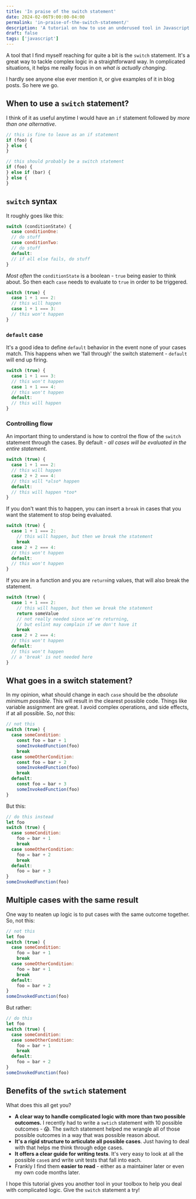 ```yaml
---
title: 'In praise of the switch statement'
date: 2024-02-06T9:00:00-04:00
permalink: 'in-praise-of-the-switch-statement/'
description: 'A tutorial on how to use an underused tool in Javascript - the switch statement.'
draft: false
tags: ['javascript']
---
```


A tool that I find myself reaching for quite a bit is the `switch` statement. It's a great way to tackle complex logic in a straightforward way. In complicated situations, it helps me really focus in on _what is actually changing_.

I hardly see anyone else ever mention it, or give examples of it in blog posts. So here we go.

## When to use a `switch` statement?

I think of it as useful anytime I would have an `if` statement followed by _more than one alternative_.

```javascript
// this is fine to leave as an if statement
if (foo) {
} else {
}

// this should probably be a switch statement
if (foo) {
} else if (bar) {
} else {
}
```

## `switch` syntax

It roughly goes like this:

```javascript
switch (conditionState) {
  case conditionOne:
  // do stuff
  case conditionTwo:
  // do stuff
  default:
  // if all else fails, do stuff
}
```

_Most often_ the `conditionState` is a boolean - `true` being easier to think about. So then each `case` needs to evaluate to `true` in order to be triggered.

```javascript
switch (true) {
  case 1 + 1 === 2:
  // this will happen
  case 1 + 1 === 3:
  // this won't happen
}
```

### `default` case

It's a good idea to define `default` behavior in the event none of your cases match. This happens when we 'fall through' the switch statement - `default` will end up firing.

```javascript
switch (true) {
  case 1 + 1 === 3:
  // this won't happen
  case 1 + 1 === 4:
  // this won't happen
  default:
  // this will happen
}
```

### Controlling flow

An important thing to understand is how to control the flow of the `switch` statement through the cases. By default - _all cases will be evaluated in the entire statement_.

```javascript
switch (true) {
  case 1 + 1 === 2:
  // this will happen
  case 2 + 2 === 4:
  // this will *also* happen
  default:
  // this will happen *too*
}
```

If you don't want this to happen, you can insert a `break` in cases that you want the statement to stop being evaluated.

```javascript
switch (true) {
  case 1 + 1 === 2:
    // this will happen, but then we break the statement
    break
  case 2 + 2 === 4:
  // this won't happen
  default:
  // this won't happen
}
```

If you are in a function and you are `return`ing values, that will also break the statement.

```javascript
switch (true) {
  case 1 + 1 === 2:
    // this will happen, but then we break the statement
    return someValue
    // not really needed since we're returning,
    // but eslint may complain if we don't have it
    break
  case 2 + 2 === 4:
  // this won't happen
  default:
  // this won't happen
  // a 'break' is not needed here
}
```

## What goes in a switch statement?

In my opinion, what should change in each `case` should be the _absolute minimum possible_. This will result in the clearest possible code. Things like variable assignment are great. I avoid complex operations, and side effects, if at all possible. So, _not_ this:

```javascript
// not this
switch (true) {
  case someCondition:
    const foo = bar + 1
    someInvokedFunction(foo)
    break
  case someOtherCondition:
    const foo = bar + 2
    someInvokedFunction(foo)
    break
  default:
    const foo = bar + 3
    someInvokedFunction(foo)
}
```

But this:

```javascript
// do this instead
let foo
switch (true) {
  case someCondition:
    foo = bar + 1
    break
  case someOtherCondition:
    foo = bar + 2
    break
  default:
    foo = bar + 3
}
someInvokedFunction(foo)
```

## Multiple cases with the same result

One way to neaten up logic is to put cases with the same outcome together. So, not this:

```javascript
// not this
let foo
switch (true) {
  case someCondition:
    foo = bar + 1
    break
  case someOtherCondition:
    foo = bar + 1
    break
  default:
    foo = bar + 2
}
someInvokedFunction(foo)
```

But rather:

```javascript
// do this
let foo
switch (true) {
  case someCondition:
  case someOtherCondition:
    foo = bar + 1
    break
  default:
    foo = bar + 2
}
someInvokedFunction(foo)
```

## Benefits of the `swtich` statement

What does this all get you?

- **A clear way to handle complicated logic with more than two possible outcomes.** I recently had to write a `swtich` statement with 10 possible outcomes - 😱. The switch statement helped me wrangle all of those possible outcomes in a way that was possible reason about.
- **It's a rigid structure to articulate all possible cases**. Just having to deal with that helps me think through edge cases.
- **It offers a clear guide for writing tests**. It's very easy to look at all the possible `case`s and write unit tests that fall into each.
- Frankly I find them **easier to read** - either as a maintainer later or even my own code months later.

I hope this tutorial gives you another tool in your toolbox to help you deal with complicated logic. Give the `switch` statement a try!
